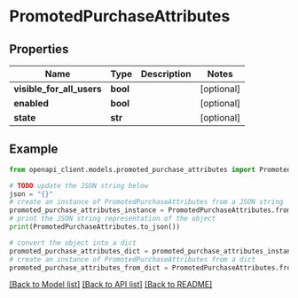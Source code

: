 # PromotedPurchaseAttributes


## Properties

Name | Type | Description | Notes
------------ | ------------- | ------------- | -------------
**visible_for_all_users** | **bool** |  | [optional] 
**enabled** | **bool** |  | [optional] 
**state** | **str** |  | [optional] 

## Example

```python
from openapi_client.models.promoted_purchase_attributes import PromotedPurchaseAttributes

# TODO update the JSON string below
json = "{}"
# create an instance of PromotedPurchaseAttributes from a JSON string
promoted_purchase_attributes_instance = PromotedPurchaseAttributes.from_json(json)
# print the JSON string representation of the object
print(PromotedPurchaseAttributes.to_json())

# convert the object into a dict
promoted_purchase_attributes_dict = promoted_purchase_attributes_instance.to_dict()
# create an instance of PromotedPurchaseAttributes from a dict
promoted_purchase_attributes_from_dict = PromotedPurchaseAttributes.from_dict(promoted_purchase_attributes_dict)
```
[[Back to Model list]](../README.md#documentation-for-models) [[Back to API list]](../README.md#documentation-for-api-endpoints) [[Back to README]](../README.md)


